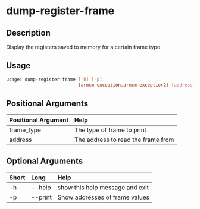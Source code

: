 <!-- THIS PART OF THIS FILE IS AUTOGENERATED. DO NOT MODIFY IT. See scripts/generate_docs.sh -->




# dump-register-frame

## Description


Display the registers saved to memory for a certain frame type
## Usage


```bash
usage: dump-register-frame [-h] [-p]
                           {armcm-exception,armcm-exception2} [address]

```
## Positional Arguments

|Positional Argument|Help|
| :--- | :--- |
|frame_type|The type of frame to print|
|address|The address to read the frame from|

## Optional Arguments

|Short|Long|Help|
| :--- | :--- | :--- |
|-h|--help|show this help message and exit|
|-p|--print|Show addresses of frame values|

<!-- END OF AUTOGENERATED PART. Do not modify this line or the line below, they mark the end of the auto-generated part of the file. If you want to extend the documentation in a way which cannot easily be done by adding to the command help description, write below the following line. -->
<!-- ------------\>8---- ----\>8---- ----\>8------------ -->
